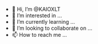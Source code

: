 - 👋 Hi, I’m @KAIOXLT
- 👀 I’m interested in ...
- 🌱 I’m currently learning ...
- 💞️ I’m looking to collaborate on ...
- 📫 How to reach me ...

<!---
KAIOXLT/KAIOXLT is a ✨ special ✨ repository because its `README.md` (this file) appears on your GitHub profile.
You can click the Preview link to take a look at your changes.
--->
